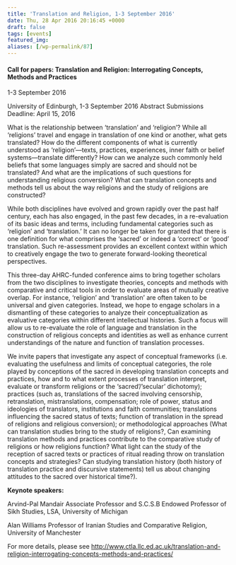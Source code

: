 ```yaml
---
title: 'Translation and Religion, 1-3 September 2016'
date: Thu, 28 Apr 2016 20:16:45 +0000
draft: false
tags: [events]
featured_img: 
aliases: [/wp-permalink/87]
---
```


<div class="entry-post"><h4>Call for papers: Translation and Religion: Interrogating Concepts, Methods and Practices</h4>
1-3 September 2016

University of Edinburgh, 1-3 September 2016
Abstract Submissions Deadline: April 15, 2016

What is the relationship between ‘translation’ and ‘religion’? While all ‘religions’ travel and engage in translation of one kind or another, what gets translated? How do the different components of what is currently understood as ‘religion’—texts, practices, experiences, inner faith or belief systems—translate differently? How can we analyze such commonly held beliefs that some languages simply are sacred and should not be translated? And what are the implications of such questions for understanding religious conversion? What can translation concepts and methods tell us about the way religions and the study of religions are constructed?

While both disciplines have evolved and grown rapidly over the past half century, each has also engaged, in the past few decades, in a re-evaluation of its basic ideas and terms, including fundamental categories such as ‘religion’ and ‘translation.’ It can no longer be taken for granted that there is one definition for what comprises the ‘sacred’ or indeed a ‘correct’ or ‘good’ translation. Such re-assessment provides an excellent context within which to creatively engage the two to generate forward-looking theoretical perspectives.

This three-day AHRC-funded conference aims to bring together scholars from the two disciplines to investigate theories, concepts and methods with comparative and critical tools in order to evaluate areas of mutually creative overlap. For instance, ‘religion’ and ‘translation’ are often taken to be universal and given categories. Instead, we hope to engage scholars in a dismantling of these categories to analyze their conceptualization as evaluative categories within different intellectual histories. Such a focus will allow us to re-evaluate the role of language and translation in the construction of religious concepts and identities as well as enhance current understandings of the nature and function of translation processes.

We invite papers that investigate any aspect of conceptual frameworks (i.e. evaluating the usefulness and limits of conceptual categories, the role played by conceptions of the sacred in developing translation concepts and practices, how and to what extent processes of translation interpret, evaluate or transform religions or the ‘sacred’/’secular’ dichotomy); practices (such as, translations of the sacred involving censorship, retranslation, mistranslations, compensation; role of power, status and ideologies of translators, institutions and faith communities; translations influencing the sacred status of texts; function of translation in the spread of religions and religious conversion); or methodological approaches (What can translation studies bring to the study of religions?, Can examining translation methods and practices contribute to the comparative study of religions or how religions function? What light can the study of the reception of sacred texts or practices of ritual reading throw on translation concepts and strategies? Can studying translation history (both history of translation practice and discursive statements) tell us about changing attitudes to the sacred over historical time?).

<strong>Keynote speakers:</strong>

Arvind-Pal Mandair
Associate Professor and S.C.S.B Endowed Professor of Sikh Studies, LSA, University of Michigan

Alan Williams
Professor of Iranian Studies and Comparative Religion, University of Manchester

For more details, please see <a href="http://www.ctla.llc.ed.ac.uk/translation-and-religion-interrogating-concepts-methods-and-practices/">http://www.ctla.llc.ed.ac.uk/translation-and-religion-interrogating-concepts-methods-and-practices/</a>
<div class="sharedaddy sd-sharing-enabled"></div></div>